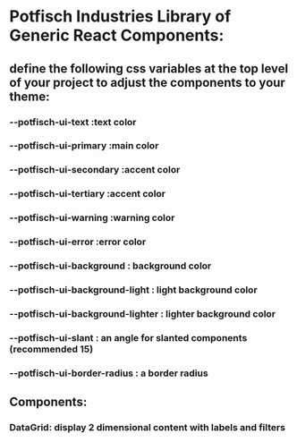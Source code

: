 # Potfisch Industries Library of Generic React Components:

## define the following css variables at the top level of your project to adjust the components to your theme:

### --potfisch-ui-text :text color

### --potfisch-ui-primary :main color

### --potfisch-ui-secondary :accent color

### --potfisch-ui-tertiary :accent color

### --potfisch-ui-warning :warning color

### --potfisch-ui-error :error color

### --potfisch-ui-background : background color

### --potfisch-ui-background-light : light background color

### --potfisch-ui-background-lighter : lighter background color

### --potfisch-ui-slant : an angle for slanted components (recommended 15)

### --potfisch-ui-border-radius : a border radius

## Components:

### DataGrid: display 2 dimensional content with labels and filters
